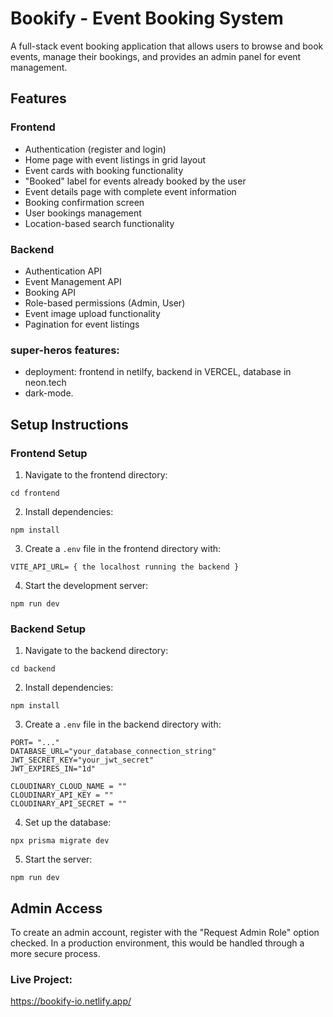 # Bookify - Event Booking System

A full-stack event booking application that allows users to browse and book events, manage their bookings, and provides an admin panel for event management.

## Features

### Frontend

- Authentication (register and login)
- Home page with event listings in grid layout
- Event cards with booking functionality
- "Booked" label for events already booked by the user
- Event details page with complete event information
- Booking confirmation screen
- User bookings management
- Location-based search functionality

### Backend

- Authentication API
- Event Management API
- Booking API
- Role-based permissions (Admin, User)
- Event image upload functionality
- Pagination for event listings

### super-heros features:

- deployment: frontend in netilfy, backend in VERCEL, database in neon.tech
- dark-mode.



## Setup Instructions

### Frontend Setup

1. Navigate to the frontend directory:

```
cd frontend
```

2. Install dependencies:

```
npm install
```

3. Create a `.env` file in the frontend directory with:

```
VITE_API_URL= { the localhost running the backend }
```

4. Start the development server:

```
npm run dev
```

### Backend Setup

1. Navigate to the backend directory:

```
cd backend
```

2. Install dependencies:

```
npm install
```

3. Create a `.env` file in the backend directory with:

```
PORT= "..."
DATABASE_URL="your_database_connection_string"
JWT_SECRET_KEY="your_jwt_secret"
JWT_EXPIRES_IN="1d"

CLOUDINARY_CLOUD_NAME = ""
CLOUDINARY_API_KEY = ""
CLOUDINARY_API_SECRET = ""
```

4. Set up the database:

```
npx prisma migrate dev
```

5. Start the server:

```
npm run dev
```

## Admin Access

To create an admin account, register with the "Request Admin Role" option checked. In a production environment, this would be handled through a more secure process.

### Live Project:

https://bookify-io.netlify.app/
